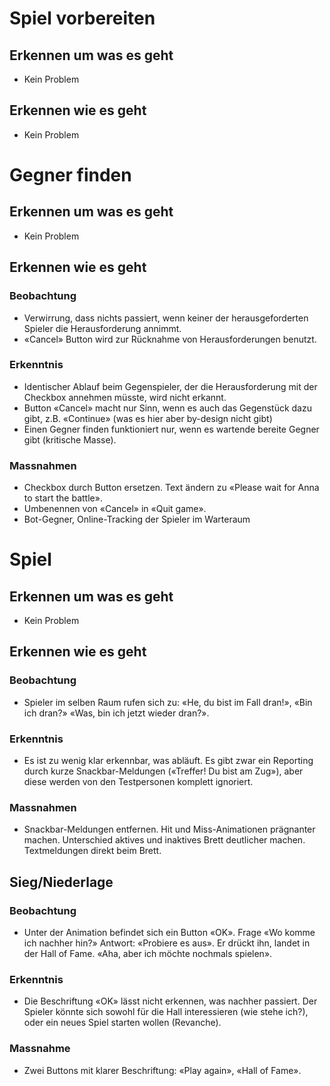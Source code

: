 # Spiel vorbereiten

## Erkennen um was es geht

-   Kein Problem

## Erkennen wie es geht

-   Kein Problem

# Gegner finden

## Erkennen um was es geht

-   Kein Problem

## Erkennen wie es geht

### Beobachtung

-   Verwirrung, dass nichts passiert, wenn keiner der herausgeforderten
    Spieler die Herausforderung annimmt.
-   «Cancel» Button wird zur Rücknahme von Herausforderungen benutzt.

### Erkenntnis

-   Identischer Ablauf beim Gegenspieler, der die Herausforderung mit
    der Checkbox annehmen müsste, wird nicht erkannt.
-   Button «Cancel» macht nur Sinn, wenn es auch das Gegenstück dazu
    gibt, z.B. «Continue» (was es hier aber by-design nicht gibt)
-   Einen Gegner finden funktioniert nur, wenn es wartende bereite
    Gegner gibt (kritische Masse).

### Massnahmen

-   Checkbox durch Button ersetzen. Text ändern zu «Please wait for Anna
    to start the battle».
-   Umbenennen von «Cancel» in «Quit game».
-   Bot-Gegner, Online-Tracking der Spieler im Warteraum

# Spiel

## Erkennen um was es geht

-   Kein Problem

## Erkennen wie es geht

### Beobachtung

-   Spieler im selben Raum rufen sich zu: «He, du bist im Fall dran!»,
    «Bin ich dran?» «Was, bin ich jetzt wieder dran?».

### Erkenntnis

-   Es ist zu wenig klar erkennbar, was abläuft. Es gibt zwar ein
    Reporting durch kurze Snackbar-Meldungen («Treffer! Du bist am
    Zug»), aber diese werden von den Testpersonen komplett ignoriert.

### Massnahmen

-   Snackbar-Meldungen entfernen. Hit und Miss-Animationen prägnanter
    machen. Unterschied aktives und inaktives Brett deutlicher machen.
    Textmeldungen direkt beim Brett.

## Sieg/Niederlage

### Beobachtung

-   Unter der Animation befindet sich ein Button «OK». Frage «Wo komme
    ich nachher hin?» Antwort: «Probiere es aus». Er drückt ihn, landet
    in der Hall of Fame. «Aha, aber ich möchte nochmals spielen».

### Erkenntnis

-   Die Beschriftung «OK» lässt nicht erkennen, was nachher passiert.
    Der Spieler könnte sich sowohl für die Hall interessieren (wie stehe
    ich?), oder ein neues Spiel starten wollen (Revanche).

### Massnahme

-   Zwei Buttons mit klarer Beschriftung: «Play again», «Hall of Fame».

